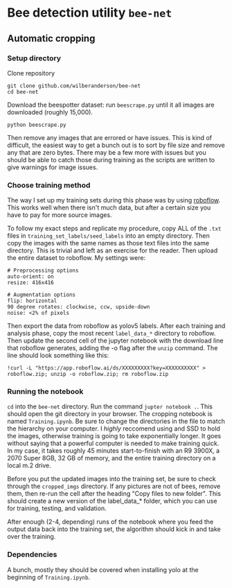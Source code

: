 # Bee detection utility `bee-net`

## Automatic cropping

### Setup directory

Clone repository

    git clone github.com/wilberanderson/bee-net
    cd bee-net

Download the beespotter dataset: run `beescrape.py` until it all images are downloaded (roughly 15,000).

    python beescrape.py

Then remove any images that are errored or have issues. This is kind of difficult, the easiest way to get a bunch out is to sort by file size and remove any that are zero bytes. There may be a few more with issues but you should be able to catch those during training as the scripts are written to give warnings for image issues.

### Choose training method

The way I set up my training sets during this phase was by using [roboflow](app.roboflow.ai). This works well when there isn't much data, but after a certain size you have to pay for more source images.

To follow my exact steps and replicate my procedure, copy ALL of the `.txt` files in `training_set_labels/seed_labels` into an empty directory. Then copy the images with the same names as those text files into the same directory. This is trivial and left as an exercise for the reader. Then upload the entire dataset to roboflow. My settings were:
    
    # Preprocessing options
    auto-orient: on
    resize: 416x416

    # Augmentation options
    flip: horizontal
    90 degree rotates: clockwise, ccw, upside-down
    noise: <2% of pixels

Then export the data from roboflow as yolov5 labels. After each training and analysis phase, copy the most recent `label_data_*` directory to roboflow. Then update the second cell of the jupyter notebook with the download line that roboflow generates, adding the -o flag after the `unzip` command. The line should look something like this:

    !curl -L "https://app.roboflow.ai/ds/XXXXXXXXX?key=XXXXXXXXXX" > roboflow.zip; unzip -o roboflow.zip; rm roboflow.zip

### Running the notebook

`cd` into the `bee-net` directory. Run the command `jupter notebook .`. This should open the git directory in your browser. The cropping notebook is named `Training.ipynb`. Be sure to change the directories in the file to match the hierarchy on your computer. I *highly* reccomend using and SSD to hold the images, otherwise training is going to take exponentially longer. It goes without saying that a powerful computer is needed to make training quick. In my case, it takes roughly 45 minutes start-to-finish with an R9 3900X, a 2070 Super 8GB, 32 GB of memory, and the entire training directory on a local m.2 drive.

Before you put the updated images into the training set, be sure to check through the `cropped_imgs` directory. If any pictures are not of bees, remove them, then re-run the cell after the heading "Copy files to new folder". This should create a new version of the label_data_* folder, which you can use for training, testing, and validation.

After enough (2-4, depending) runs of the notebook where you feed the output data back into the training set, the algorithm should kick in and take over the training.

### Dependencies

A bunch, mostly they should be covered when installing yolo at the beginning of `Training.ipynb`.